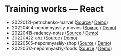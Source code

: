 # Training works — React

- 20220121-petrichenko-marvel ([Source](https://github.com/hisbvdis/training-works-react/tree/main/react/20220121-petrichenko-marvel) / [Demo](https://hisbvdis.github.io/training-works-react/20220121-petrichenko-marvel/build/index.html))
- 20220404-nepomnyashiy-movies ([Source](https://github.com/hisbvdis/training-works-react/tree/main/react/20220404-nepomnyashiy-movies) / [Demo](https://hisbvdis.github.io/training-works-react/20220404-nepomnyashiy-movies/build/index.html))
- 20220418-radency-notes ([Source](https://github.com/hisbvdis/training-works-react/tree/main/react/20220418-radency-notes) / [Demo](https://hisbvdis.github.io/training-works-react/20220418-radency-notes/build/index.html))
- 20220422-abz ([Source](https://github.com/hisbvdis/training-works-react/tree/main/react/20220422-abz) / [Demo](https://hisbvdis.github.io/training-works-react/20220422-abz/build/index.html))
- 20220505-nepomnyashiy-shop ([Source](https://github.com/hisbvdis/training-works-react/tree/main/react/20220505-nepomnyashiy-shop) / [Demo](https://hisbvdis.github.io/training-works-react/20220505-nepomnyashiy-shop/build/index.html))
- 20220512-nepomnyashiy-foods ([Source](https://github.com/hisbvdis/training-works-react/tree/main/react/20220512-nepomnyashiy-foods) / [Demo](https://hisbvdis.github.io/training-works-react/20220512-nepomnyashiy-foods/build/index.html))